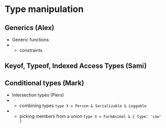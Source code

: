 # Type manipulation

## Generics (Alex)
- Generic functions
- - constraints


## Keyof, Typeof, Indexed Access Types (Sami)


## Conditional types (Mark)


- Intersection types (Piers)
- - combining types `type X = Person & Serializable & Loggable`
- - picking members from a union `type X = FarmAnimal & { type: 'cow' }`
